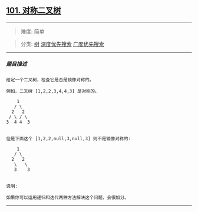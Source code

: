 ## [101. 对称二叉树](https://leetcode-cn.com/problems/symmetric-tree/)

---

> 难度: 简单

> 分类:  [树](https://leetcode-cn.com/tag/tree/)  [深度优先搜索](https://leetcode-cn.com/tag/depth-first-search/)  [广度优先搜索](https://leetcode-cn.com/tag/breadth-first-search/) 

---

##### 题目描述

```
给定一个二叉树，检查它是否是镜像对称的。

例如，二叉树 [1,2,2,3,4,4,3] 是对称的。

    1
   / \
  2   2
 / \ / \
3  4 4  3


但是下面这个 [1,2,2,null,3,null,3] 则不是镜像对称的:

    1
   / \
  2   2
   \   \
   3    3


说明:

如果你可以运用递归和迭代两种方法解决这个问题，会很加分。

```

---
